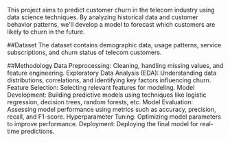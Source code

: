
This project aims to predict customer churn in the telecom industry using data science techniques. By analyzing historical data and customer behavior patterns, we'll develop a model to forecast which customers are likely to churn in the future.

##Dataset
The dataset contains demographic data, usage patterns, service subscriptions, and churn status of telecom customers.

##Methodology
Data Preprocessing: Cleaning, handling missing values, and feature engineering.
Exploratory Data Analysis (EDA): Understanding data distributions, correlations, and identifying key factors influencing churn.
Feature Selection: Selecting relevant features for modeling.
Model Development: Building predictive models using techniques like logistic regression, decision trees, random forests, etc.
Model Evaluation: Assessing model performance using metrics such as accuracy, precision, recall, and F1-score.
Hyperparameter Tuning: Optimizing model parameters to improve performance.
Deployment: Deploying the final model for real-time predictions.

